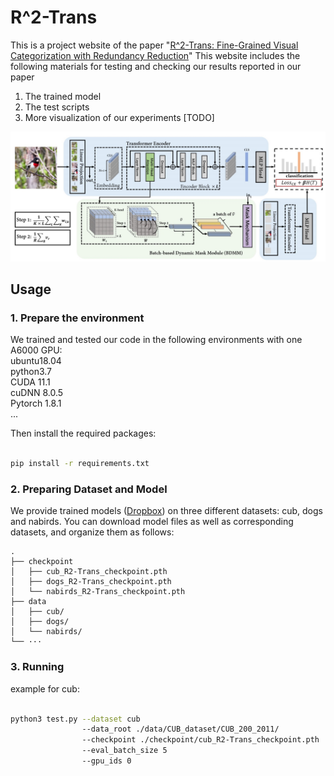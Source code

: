 # R^2-Trans

This is a project website of the paper 
"[R^2-Trans: Fine-Grained Visual Categorization with Redundancy Reduction](https://arxiv.org/abs/2204.10095)" 
This website includes the following materials for testing and checking our results reported in our paper 

1. The trained model
2. The test scripts
3. More visualization of our experiments [TODO]

![our framework](./figs/framework.jpg)


## Usage

### 1. Prepare the environment

We trained and tested our code in the following environments with one A6000 GPU:  
ubuntu18.04   
python3.7  
CUDA 11.1  
cuDNN 8.0.5  
Pytorch 1.8.1  
...

Then install the required packages:

``` bash

pip install -r requirements.txt

```

### 2. Preparing Dataset and Model
We provide trained models ([Dropbox](https://www.dropbox.com/scl/fo/2llnbvc1gjq1fxcxmo9kk/h?rlkey=fcpgxcef0j8hdybb1syglwyj7&e=1&st=wkbkh8qf&dl=0)) 
on three different datasets: cub, dogs and nabirds.
You can download model files as well as corresponding datasets, and organize them as follows:

```
.
├── checkpoint
│   ├── cub_R2-Trans_checkpoint.pth
│   ├── dogs_R2-Trans_checkpoint.pth
│   └── nabirds_R2-Trans_checkpoint.pth
├── data
│   ├── cub/
│   ├── dogs/
│   └── nabirds/
└── ···
```


### 3. Running

example for cub:
```bash

python3 test.py --dataset cub 
                --data_root ./data/CUB_dataset/CUB_200_2011/ 
                --checkpoint ./checkpoint/cub_R2-Trans_checkpoint.pth
                --eval_batch_size 5
                --gpu_ids 0

```





